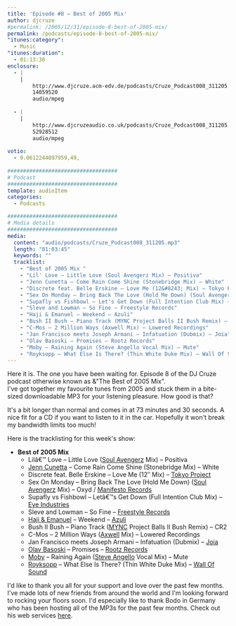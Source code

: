 ```yaml
---
title: 'Episode #8 – Best of 2005 Mix'
author: djcruze
#permalink: /2005/12/31/episode-8-best-of-2005-mix/
permalink: /podcasts/episode-8-best-of-2005-mix/
"itunes:category":
  - Music
"itunes:duration":
  - 01:13:30
enclosure:
  - |
    |
        http://www.djcruze.acm-edv.de/podcasts/Cruze_Podcast008_311205.mp3
        14059520
        audio/mpeg
        
  - |
    |
        http://www.djcruzeaudio.co.uk/podcasts/Cruze_Podcast008_311205.mp3
        52928512
        audio/mpeg
        
votio:
  - 9.0612244897959,49,
  
###################################
# Podcast
###################################
template: audioItem
categories:
  - Podcasts

###################################
# Media details
###################################
media:
  content: "audio/podcasts/Cruze_Podcast008_311205.mp3"
  length: "01:03:45"
  keywords: ""
  tracklist:
    - "Best of 2005 Mix "
    - "Lil' Love – Little Love (Soul Avengerz Mix) – Positiva"
    - "Jenn Cunetta – Come Rain Come Shine (Stonebridge Mix) – White"
    - "Discrete feat. Belle Erskine – Love Me (12&#8243; Mix) – Tokyo Project"
    - "Sex On Monday – Bring Back The Love (Hold Me Down) (Soul Avengerz Mix) – Oxyd / Manifesto Records]"
    - "Supafly vs Fishbowl – Let's Get Down (Full Intention Club Mix) – Eye Industries"
    - "Sleve and Lowman – So Fine – Freestyle Records"
    - "Haji & Emanuel – Weekend – Azuli"
    - "Bush II Bush – Piano Track (MYNC Project Balls II Bush Remix) – CR2"
    - "C-Mos – 2 Million Ways (Axwell Mix) – Lowered Recordings"
    - "Jan Francisco meets Joseph Armani – Infatuation (Dubmix) – Joia"
    - "Olav Basoski – Promises – Rootz Records"
    - "Moby – Raining Again (Steve Angello Vocal Mix) – Mute"
    - "Royksopp – What Else Is There? (Thin White Duke Mix) – Wall Of Sound"
---
```

Here it is. The one you have been waiting for. Episode 8 of the DJ Cruze podcast otherwise known as &"The Best of 2005 Mix".  
I've got together my favourite tunes from 2005 and stuck them in a bite-sized downloadable MP3 for your listening pleasure. How good is that?

It's a bit longer than normal and comes in at 73 minutes and 30 seconds. A nice fit for a CD if you want to listen to it in the car. Hopefully it won't break my bandwidth limits too much!

Here is the tracklisting for this week's show:

  * **Best of 2005 Mix** 
      * Lilâ€™ Love – Little Love ([Soul Avengerz][3] Mix) – Positiva
      * [Jenn Cunetta][4] – Come Rain Come Shine (Stonebridge Mix) – White
      * Discrete feat. Belle Erskine – Love Me (12&#8243; Mix) – [Tokyo Project][5]
      * Sex On Monday – Bring Back The Love (Hold Me Down) ([Soul Avengerz][3] Mix) – Oxyd / [Manifesto Records][6]
      * Supafly vs Fishbowl – Letâ€™s Get Down (Full Intention Club Mix) – [Eye Industries][7]
      * Sleve and Lowman – So Fine – [Freestyle Records][8]
      * [Haji & Emanuel][9] – Weekend – [Azuli][10]
      * Bush II Bush – Piano Track ([MYNC][11] Project Balls II Bush Remix) – CR2
      * C-Mos – 2 Million Ways ([Axwell][12] Mix) – Lowered Recordings
      * Jan Francisco meets Joseph Armani – Infatuation (Dubmix) – [Joia][13]
      * [Olav Basoski][14] – Promises – [Rootz Records][15]
      * [Moby][16] – Raining Again ([Steve Angello][17] Vocal Mix) – Mute
      * [Royksopp][18] – What Else Is There? (Thin White Duke Mix) – [Wall Of Sound][19]

I'd like to thank you all for your support and love over the past few months. I've made lots of new friends from around the world and I'm looking forward to rocking your floors soon. I'd especially like to thank Bodo in Germany who has been hosting all of the MP3s for the past few months. Check out his web services [here][20].

 [1]: http://www.djcruzeaudio.co.uk/podcasts/Cruze_Podcast008_311205.mp3
 [2]: http://www.djcruze.co.uk/cms/podcasts/feed/rss2
 [3]: http://www.soulavengerz.com/
 [4]: http://www.JennCunetta.com/
 [5]: http://www.tokyoproject.com/
 [6]: http://www.manifesto-records.com/
 [7]: http://www.eyeindustries.com/
 [8]: http://www.freestylerecords.co.uk/
 [9]: http://www.biglovemusic.co.uk/
 [10]: http://azuli.com/
 [11]: http://www.myncproject.com/
 [12]: http://www.axwell.co.uk/
 [13]: http://www.joiarecords.com/
 [14]: http://www.olavbasoski.nl/
 [15]: http://www.rootzrecords.nl/
 [16]: http://www.moby.com/
 [17]: http://www.sizerecords.com/
 [18]: http://www.royksopp.com
 [19]: http://www.wallofsound.net
 [20]: http://www.acm-edv.de/